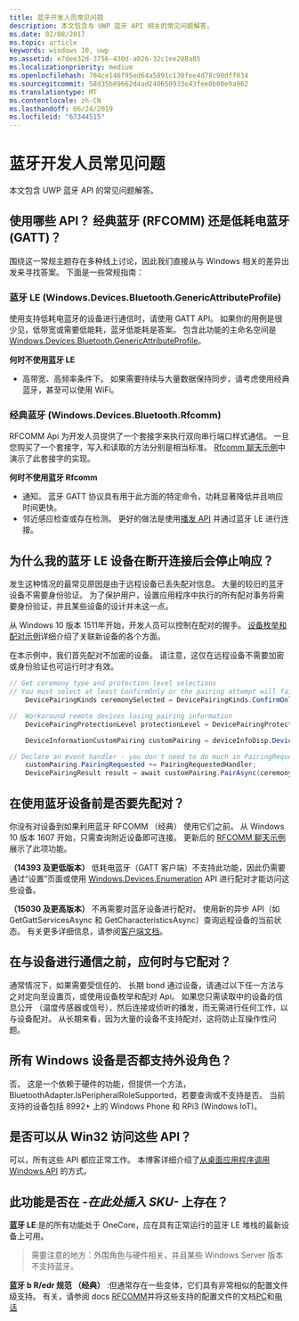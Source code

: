 ```yaml
---
title: 蓝牙开发人员常见问题
description: 本文包含与 UWP 蓝牙 API 相关的常见问题解答。
ms.date: 02/08/2017
ms.topic: article
keywords: windows 10, uwp
ms.assetid: e7dee32d-3756-430d-a026-32c1ee288a85
ms.localizationpriority: medium
ms.openlocfilehash: 704ce146f95ed64a5891c130fee4d78c90dff034
ms.sourcegitcommit: 58d35b89662d4ad240650933e43fee0b00e9a962
ms.translationtype: MT
ms.contentlocale: zh-CN
ms.lasthandoff: 06/24/2019
ms.locfileid: "67344515"
---
```

# <a name="bluetooth-developer-faq"></a>蓝牙开发人员常见问题

本文包含 UWP 蓝牙 API 的常见问题解答。

## <a name="what-apis-do-i-use-bluetooth-classic-rfcomm-or-bluetooth-low-energy-gatt"></a>使用哪些 API？ 经典蓝牙 (RFCOMM) 还是低耗电蓝牙 (GATT)？
围绕这一常规主题存在多种线上讨论，因此我们直接从与 Windows 相关的差异出发来寻找答案。 下面是一些常规指南：

### <a name="bluetooth-le-windowsdevicesbluetoothgenericattributeprofile"></a>蓝牙 LE (Windows.Devices.Bluetooth.GenericAttributeProfile)

使用支持低耗电蓝牙的设备进行通信时，请使用 GATT API。 如果你的用例是很少见，低带宽或需要低能耗，蓝牙低能耗是答案。 包含此功能的主命名空间是 [Windows.Devices.Bluetooth.GenericAttributeProfile](https://docs.microsoft.com/en-us/uwp/api/Windows.Devices.Bluetooth.GenericAttributeProfile)。 

**何时不使用蓝牙 LE**
- 高带宽、高频率条件下。 如果需要持续与大量数据保持同步，请考虑使用经典蓝牙，甚至可以使用 WiFi。 

### <a name="bluetooth-classic-windowsdevicesbluetoothrfcomm"></a>经典蓝牙 (Windows.Devices.Bluetooth.Rfcomm)

RFCOMM Api 为开发人员提供了一个套接字来执行双向串行端口样式通信。 一旦您购买了一个套接字，写入和读取的方法分别是相当标准。 [Rfcomm 聊天示例](https://github.com/Microsoft/Windows-universal-samples/tree/dev/Samples/BluetoothRfcommChat)中演示了此套接字的实现。 

**何时不使用蓝牙 Rfcomm** 
- 通知。 蓝牙 GATT 协议具有用于此方面的特定命令，功耗显著降低并且响应时间更快。 
- 邻近感应检查或存在检测。 更好的做法是使用[播发 API](https://docs.microsoft.com/en-us/uwp/api/windows.devices.bluetooth.advertisement) 并通过蓝牙 LE 进行连接。 


## <a name="why-does-my-bluetooth-le-device-stop-responding-after-a-disconnect"></a>为什么我的蓝牙 LE 设备在断开连接后会停止响应？

发生这种情况的最常见原因是由于远程设备已丢失配对信息。 大量的较旧的蓝牙设备不需要身份验证。 为了保护用户，设置应用程序中执行的所有配对事务将需要身份验证，并且某些设备的设计并未这一点。 

从 Windows 10 版本 1511年开始，开发人员可以控制在配对的握手。 [设备枚举和配对示例](https://github.com/Microsoft/Windows-universal-samples/tree/master/Samples/DeviceEnumerationAndPairing)详细介绍了关联新设备的各个方面。

在本示例中，我们首先配对不加密的设备。 请注意，这仅在远程设备不需要加密或身份验证也可运行时才有效。

```csharp
// Get ceremony type and protection level selections
// You must select at least ConfirmOnly or the pairing attempt will fail
    DevicePairingKinds ceremonySelected = DevicePairingKinds.ConfirmOnly;

//  Workaround remote devices losing pairing information
    DevicePairingProtectionLevel protectionLevel = DevicePairingProtectionLevel.None

    DeviceInformationCustomPairing customPairing = deviceInfoDisp.DeviceInformation.Pairing.Custom;

// Declare an event handler - you don't need to do much in PairingRequestedHandler since the ceremony is "None"
    customPairing.PairingRequested += PairingRequestedHandler;
    DevicePairingResult result = await customPairing.PairAsync(ceremonySelected, protectionLevel);
```

## <a name="do-i-have-to-pair-bluetooth-devices-before-using-them"></a>在使用蓝牙设备前是否要先配对？

你没有对设备到如果利用蓝牙 RFCOMM （经典） 使用它们之前。 从 Windows 10 版本 1607 开始，只需查询附近设备即可连接。 更新后的 [RFCOMM 聊天示例](https://github.com/Microsoft/Windows-universal-samples/tree/dev/Samples/BluetoothRfcommChat)展示了此项功能。 

**（14393 及更低版本）** 低耗电蓝牙（GATT 客户端）不支持此功能，因此仍需要通过“设置”页面或使用 [Windows.Devices.Enumeration](https://docs.microsoft.com/uwp/api/windows.devices.enumeration) API 进行配对才能访问这些设备。

**（15030 及更高版本）** 不再需要对蓝牙设备进行配对。 使用新的异步 API（如 GetGattServicesAsync 和 GetCharacteristicsAsync）查询远程设备的当前状态。 有关更多详细信息，请参阅[客户端文档](gatt-client.md)。 

## <a name="when-should-i-pair-with-a-device-before-communicating-with-it"></a>在与设备进行通信之前，应何时与它配对？
通常情况下，如果需要受信任的、 长期 bond 通过设备，请通过以下任一方法与之对定向至设置页，或使用设备枚举和配对 Api。 如果您只需读取中的设备的信息公开 （温度传感器或信号），然后连接或侦听的播发，而无需进行任何工作，以与设备配对。 从长期来看，因为大量的设备不支持配对，这将防止互操作性问题。 

## <a name="do-all-windows-devices-support-peripheral-role"></a>所有 Windows 设备是否都支持外设角色？

否。 这是一个依赖于硬件的功能，但提供一个方法，BluetoothAdapter.IsPeripheralRoleSupported，若要查询或不支持是否。  当前支持的设备包括 8992+ 上的 Windows Phone 和 RPi3 (Windows IoT)。 

## <a name="can-i-access-these-apis-from-win32"></a>是否可以从 Win32 访问这些 API？

可以，所有这些 API 都应正常工作。 本博客详细介绍了[从桌面应用程序调用 Windows API](https://blogs.windows.com/buildingapps/2017/01/25/calling-windows-10-apis-desktop-application/) 的方式。 
## <a name="is-this-functionality-supposed-to-exist-on--insert-sku-here-"></a>此功能是否在 *-在此处插入 SKU-* 上存在？

**蓝牙 LE**:是的所有功能处于 OneCore，应在具有正常运行的蓝牙 LE 堆栈的最新设备上可用。 
> 需要注意的地方：外围角色与硬件相关，并且某些 Windows Server 版本不支持蓝牙。 

**蓝牙 b R/edr 规范 （经典）** :但通常存在一些变体，它们具有非常相似的配置文件级支持。 有关，请参阅 docs [RFCOMM](send-or-receive-files-with-rfcomm.md)并将这些支持的配置文件的文档[PC](https://support.microsoft.com/en-us/help/10568/windows-10-supported-bluetooth-profiles)和[电话](https://support.microsoft.com/en-us/help/10569/windows-10-mobile-supported-bluetooth-profiles)
